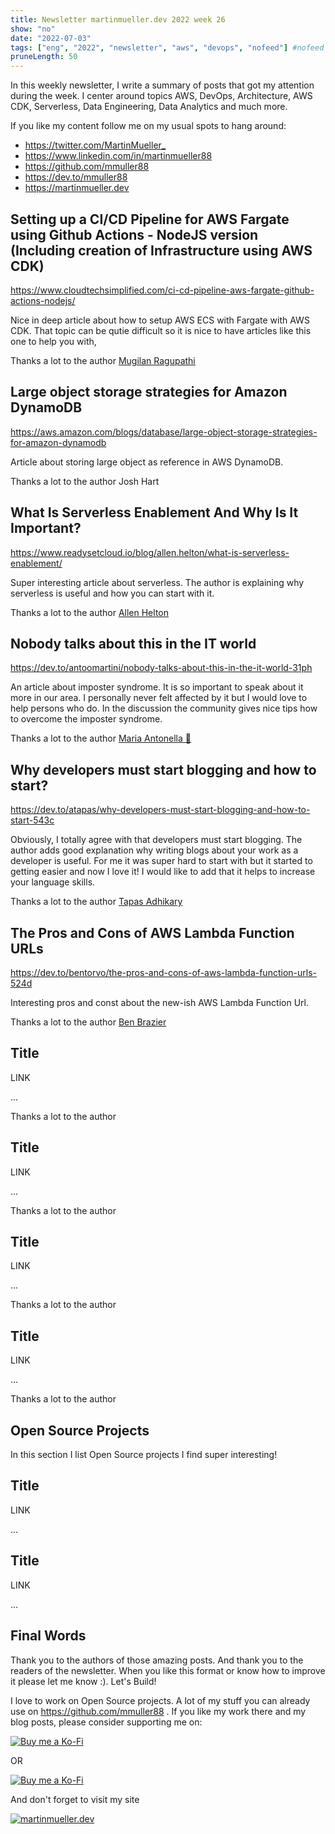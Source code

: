 ```yaml
---
title: Newsletter martinmueller.dev 2022 week 26
show: "no"
date: "2022-07-03"
tags: ["eng", "2022", "newsletter", "aws", "devops", "nofeed"] #nofeed
pruneLength: 50
---
```


In this weekly newsletter, I write a summary of posts that got my attention during the week. I center around topics AWS, DevOps, Architecture, AWS CDK, Serverless, Data Engineering, Data Analytics and much more.

If you like my content follow me on my usual spots to hang around:

- <https://twitter.com/MartinMueller_>
- <https://www.linkedin.com/in/martinmueller88>
- <https://github.com/mmuller88>
- <https://dev.to/mmuller88>
- <https://martinmueller.dev>

## Setting up a CI/CD Pipeline for AWS Fargate using Github Actions - NodeJS version (Including creation of Infrastructure using AWS CDK)

<https://www.cloudtechsimplified.com/ci-cd-pipeline-aws-fargate-github-actions-nodejs/>

Nice in deep article about how to setup AWS ECS with Fargate with AWS CDK. That topic can be qutie difficult so it is nice to have articles like this one to help you with,

Thanks a lot to the author [Mugilan Ragupathi](https://www.cloudtechsimplified.com/author/mugilan-ragupathi/)

## Large object storage strategies for Amazon DynamoDB

<https://aws.amazon.com/blogs/database/large-object-storage-strategies-for-amazon-dynamodb>

Article about storing large object as reference in AWS DynamoDB.

Thanks a lot to the author Josh Hart

## What Is Serverless Enablement And Why Is It Important?

<https://www.readysetcloud.io/blog/allen.helton/what-is-serverless-enablement/>

Super interesting article about serverless. The author is explaining why serverless is useful and how you can start with it.

Thanks a lot to the author [Allen Helton](https://www.readysetcloud.io/)

## Nobody talks about this in the IT world

<https://dev.to/antoomartini/nobody-talks-about-this-in-the-it-world-31ph>

An article about imposter syndrome. It is so important to speak about it more in our area. I personally never felt affected by it but I would love to help persons who do. In the discussion the community gives nice tips how to overcome the imposter syndrome.

Thanks a lot to the author [Maria Antonella 🦋](https://dev.to/antoomartini)

## Why developers must start blogging and how to start?

<https://dev.to/atapas/why-developers-must-start-blogging-and-how-to-start-543c>

Obviously, I totally agree with that developers must start blogging. The author adds good explanation why writing blogs about your work as a developer is useful. For me it was super hard to start with but it started to getting easier and now I love it! I would like to add that it helps to increase your language skills.

Thanks a lot to the author [Tapas Adhikary](https://dev.to/atapas)

## The Pros and Cons of AWS Lambda Function URLs

<https://dev.to/bentorvo/the-pros-and-cons-of-aws-lambda-function-urls-524d>

Interesting pros and const about the new-ish AWS Lambda Function Url.

Thanks a lot to the author [Ben Brazier](https://dev.to/bentorvo)

## Title

LINK

...

Thanks a lot to the author []()

## Title

LINK

...

Thanks a lot to the author []()

## Title

LINK

...

Thanks a lot to the author []()

## Title

LINK

...

Thanks a lot to the author []()

## Open Source Projects

In this section I list Open Source projects I find super interesting!

## Title

LINK

...

## Title

LINK

...

## Final Words

Thank you to the authors of those amazing posts. And thank you to the readers of the newsletter. When you like this format or know how to improve it please let me know :). Let's Build!

I love to work on Open Source projects. A lot of my stuff you can already use on <https://github.com/mmuller88> . If you like my work there and my blog posts, please consider supporting me on:

[![Buy me a Ko-Fi](https://storage.ko-fi.com/cdn/useruploads/png_d554a01f-60f0-4969-94d1-7b69f3e28c2fcover.jpg?v=69a332f2-b808-4369-8ba3-dae0d1100dd4)](https://ko-fi.com/T6T1BR59W)

OR

[![Buy me a Ko-Fi](https://theastrologypodcast.com/wp-content/uploads/2015/06/become-my-patron-05.jpg)](https://www.patreon.com/bePatron?u=29010217)

And don't forget to visit my site

[![martinmueller.dev](https://martinmueller.dev/static/84caa5292a6d0c37c48ae280d04b5fa6/a7715/joint.jpg)](https://martinmueller.dev/resume)
